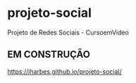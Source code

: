 # projeto-social
 Projeto de Redes Sociais - CursoemVideo
 
 <h2>EM CONSTRUÇÃO</h2>
 
 https://jharbes.github.io/projeto-social/
